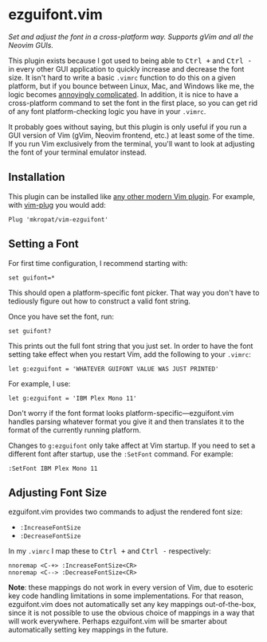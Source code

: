 # ezguifont.vim

*Set and adjust the font in a cross-platform way. Supports gVim and all the Neovim GUIs.*

This plugin exists because I got used to being able to <kbd>Ctrl +</kbd> and <kbd>Ctrl -</kbd> in every other GUI application to quickly increase and decrease the font size. It isn't hard to write a basic `.vimrc` function to do this on a given platform, but if you bounce between Linux, Mac, and Windows like me, the logic becomes [annoyingly complicated](./autoload/ezguifont.vim). In addition, it is nice to have a cross-platform command to set the font in the first place, so you can get rid of any font platform-checking logic you have in your `.vimrc`.

It probably goes without saying, but this plugin is only useful if you run a GUI version of Vim (gVim, Neovim frontend, etc.) at least some of the time. If you run Vim exclusively from the terminal, you'll want to look at adjusting the font of your terminal emulator instead.

## Installation

This plugin can be installed like [any other modern Vim plugin](https://vi.stackexchange.com/q/613). For example, with [vim-plug](https://github.com/junegunn/vim-plug) you would add:

```vim
Plug 'mkropat/vim-ezguifont'
```

## Setting a Font

For first time configuration, I recommend starting with:

```vim
set guifont=*
```

This should open a platform-specific font picker. That way you don't have to tediously figure out how to construct a valid font string.

Once you have set the font, run:

```vim
set guifont?
```

This prints out the full font string that you just set. In order to have the font setting take effect when you restart Vim, add the following to your `.vimrc`:

```vim
let g:ezguifont = 'WHATEVER GUIFONT VALUE WAS JUST PRINTED'
```

For example, I use:

```vim
let g:ezguifont = 'IBM Plex Mono 11'
```

Don't worry if the font format looks platform-specific—ezguifont.vim handles parsing whatever format you give it and then translates it to the format of the currently running platform.

Changes to `g:ezguifont` only take affect at Vim startup. If you need to set a different font after startup, use the `:SetFont` command. For example:

```vim
:SetFont IBM Plex Mono 11
```

## Adjusting Font Size

ezguifont.vim provides two commands to adjust the rendered font size:

- `:IncreaseFontSize`
- `:DecreaseFontSize`

In my `.vimrc` I map these to <kbd>Ctrl +</kbd> and <kbd>Ctrl -</kbd> respectively:

```vim
nnoremap <C-+> :IncreaseFontSize<CR>
nnoremap <C--> :DecreaseFontSize<CR>
```

__Note__: these mappings do not work in every version of Vim, due to esoteric key code handling limitations in some implementations. For that reason, ezguifont.vim does not automatically set any key mappings out-of-the-box, since it is not possible to use the obvious choice of mappings in a way that will work everywhere. Perhaps ezguifont.vim will be smarter about automatically setting key mappings in the future.
